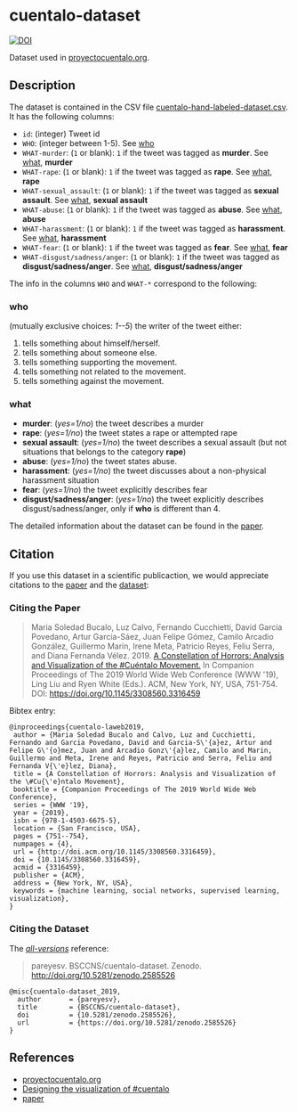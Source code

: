 # cuentalo-dataset 

[![DOI](https://zenodo.org/badge/174005042.svg)](https://zenodo.org/badge/latestdoi/174005042)

Dataset used in [proyectocuentalo.org](http://proyectocuentalo.org/).

## Description

The dataset is contained in the CSV file [cuentalo-hand-labeled-dataset.csv](cuentalo-hand-labeled-dataset.csv).
It has the following columns:

- `id`: (integer) Tweet id
- `WHO`: (integer between 1-5). See [who](#who)
- `WHAT-murder`: (`1` or blank): `1` if the tweet was tagged as **murder**. See [what](#what), **murder**
- `WHAT-rape`: (`1` or blank): `1` if the tweet was tagged as **rape**. See [what](#what), **rape**
- `WHAT-sexual_assault`: (`1` or blank): `1` if the tweet was tagged as **sexual assault**. See [what](#what), **sexual assault**
- `WHAT-abuse`: (`1` or blank): `1` if the tweet was tagged as **abuse**. See [what](#what), **abuse**
- `WHAT-harassment`: (`1` or blank): `1` if the tweet was tagged as **harassment**. See [what](#what), **harassment**
- `WHAT-fear`: (`1` or blank): `1` if the tweet was tagged as **fear**. See [what](#what), **fear**
- `WHAT-disgust/sadness/anger`: (`1` or blank): `1` if the tweet was tagged as **disgust/sadness/anger**. See [what](#what), **disgust/sadness/anger**

The info in the columns `WHO` and `WHAT-*` correspond to the following:

### who

(mutually exclusive choices: *1--5*) the writer of the tweet either:

1. tells something about himself/herself.
2. tells something about someone else.
3. tells something supporting the movement.
4. tells something not related to the movement.
5. tells something against the movement.

### what

- **murder**: (*yes=1/no*) the tweet describes a murder
- **rape**: (*yes=1/no*) the tweet states a rape or attempted rape
- **sexual assault**: (*yes=1/no*) the tweet describes a sexual assault (but not situations that belongs to the category **rape**)
- **abuse**: (*yes=1/no*) the tweet states abuse.
- **harassment**: (*yes=1/no*) the tweet discusses about a non-physical harassment situation
- **fear**: (*yes=1/no*) the tweet explicitly describes fear
- **disgust/sadness/anger**: (*yes=1/no*) the tweet explicitly describes disgust/sadness/anger, only if **who** is different than 4.

The detailed information about the dataset can be found in the [paper](#citing-the-paper).

## Citation

If you use this dataset in a scientific publicaction, we would appreciate citations to the [paper](#citing-the-paper) and the [dataset](#citing-the-dataset):

### Citing the Paper

> Maria Soledad Bucalo, Luz Calvo, Fernando Cucchietti, David Garcia Povedano, Artur Garcia-Sáez, Juan Felipe Gómez, Camilo Arcadio González, Guillermo Marin, Irene Meta, Patricio Reyes, Feliu Serra, and Diana Fernanda Vélez. 2019. [A Constellation of Horrors: Analysis and Visualization of the #Cuéntalo Movement.](https://doi.org/10.1145/3308560.3316459) In Companion Proceedings of The 2019 World Wide Web Conference (WWW '19), Ling Liu and Ryen White (Eds.). ACM, New York, NY, USA, 751-754. DOI: https://doi.org/10.1145/3308560.3316459

Bibtex entry:

```
@inproceedings{cuentalo-laweb2019,
 author = {Maria Soledad Bucalo and Calvo, Luz and Cucchietti, Fernando and Garcia Povedano, David and Garcia-S\'{a}ez, Artur and Felipe G\'{o}mez, Juan and Arcadio Gonz\'{a}lez, Camilo and Marin, Guillermo and Meta, Irene and Reyes, Patricio and Serra, Feliu and Fernanda V{\'e}lez, Diana},
 title = {A Constellation of Horrors: Analysis and Visualization of the \#Cu{\'e}ntalo Movement},
 booktitle = {Companion Proceedings of The 2019 World Wide Web Conference},
 series = {WWW '19},
 year = {2019},
 isbn = {978-1-4503-6675-5},
 location = {San Francisco, USA},
 pages = {751--754},
 numpages = {4},
 url = {http://doi.acm.org/10.1145/3308560.3316459},
 doi = {10.1145/3308560.3316459},
 acmid = {3316459},
 publisher = {ACM},
 address = {New York, NY, USA},
 keywords = {machine learning, social networks, supervised learning, visualization},
} 

```

### Citing the Dataset

The [*all-versions*](http://help.zenodo.org/#versioning) reference:

> pareyesv. BSCCNS/cuentalo-dataset. Zenodo. http://doi.org/10.5281/zenodo.2585526

```
@misc{cuentalo-dataset_2019,
  author       = {pareyesv},
  title        = {BSCCNS/cuentalo-dataset},
  doi          = {10.5281/zenodo.2585526},
  url          = {https://doi.org/10.5281/zenodo.2585526}
}
```

## References

- [proyectocuentalo.org](http://proyectocuentalo.org)
- [Designing the visualization of #cuentalo](http://www.bsc.es/viz/corner/?p=223)
- [paper](#citing-the-paper)
